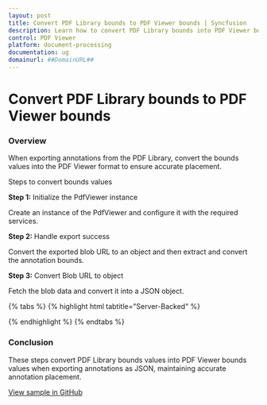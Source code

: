 ```yaml
---
layout: post
title: Convert PDF Library bounds to PDF Viewer bounds | Syncfusion
description: Learn how to convert PDF Library bounds into PDF Viewer bounds when exporting annotations, ensuring accurate placement in the Vue PDF Viewer.
control: PDF Viewer
platform: document-processing
documentation: ug
domainurl: ##DomainURL##
---
```


# Convert PDF Library bounds to PDF Viewer bounds

### Overview

When exporting annotations from the PDF Library, convert the bounds values into the PDF Viewer format to ensure accurate placement.

Steps to convert bounds values

**Step 1:** Initialize the PdfViewer instance

Create an instance of the PdfViewer and configure it with the required services.

**Step 2:** Handle export success

Convert the exported blob URL to an object and then extract and convert the annotation bounds.

**Step 3:** Convert Blob URL to object

Fetch the blob data and convert it into a JSON object.

{% tabs %}
{% highlight html tabtitle="Server-Backed" %}

<template>
  <div id="app">
    <ejs-pdfviewer
      id="pdfViewer"
      ref="pdfviewer"
      :documentPath="documentPath"
      :serviceUrl="serviceUrl"
      style="height: 640px;"
      @exportSuccess="handleExportSuccess"
    >
    </ejs-pdfviewer>
  </div>
</template>

<script>
import { PdfViewerComponent, Toolbar, Magnification, Navigation,
         Annotation, TextSelection, TextSearch, FormFields, FormDesigner, PageOrganizer } from '@syncfusion/ej2-vue-pdfviewer';
export default {
  name: 'App',
  components: {
    'ejs-pdfviewer': PdfViewerComponent
  },
  data() {
    return {
      documentPath: "https://cdn.syncfusion.com/content/pdf/pdf-succinctly.pdf",
      serviceUrl: "https://document.syncfusion.com/web-services/pdf-viewer/api/pdfviewer",
    };
  },
  provide: {
    PdfViewer: [Toolbar, Magnification, Navigation, Annotation, TextSelection, TextSearch, FormFields, FormDesigner, PageOrganizer]
  },
  methods: {
    handleExportSuccess(args) {
      const blobURL = args.exportData;
      // Converting the exported blob into an object
      this.convertBlobURLToObject(blobURL)
        .then((objectData) => {
          console.log(objectData);
          const shapeAnnotationData = objectData.pdfAnnotation[0].shapeAnnotation;
          shapeAnnotationData.forEach(data => {
            if (data && data.rect && parseInt(data.rect.width)) {
              const pageHeight = this.$refs.pdfviewer.getPageInfo(parseInt(data.page)).height;
              // Converting PDF Library values into PDF Viewer values.
              const rect = {
                x: (parseInt(data.rect.x) * 96) / 72,
                y: (parseInt(pageHeight) - parseInt(data.rect.height)) * 96 / 72,
                width: (parseInt(data.rect.width) - parseInt(data.rect.x)) * 96 / 72,
                height: (parseInt(data.rect.height) - parseInt(data.rect.y)) * 96 / 72,
              };
              console.log(data.name);
              console.log(rect);
              console.log("-------------------------");
            }
          });
        })
        .catch((error) => {
          console.error('Error converting Blob URL to object:', error);
        });
    },
    //Function to convert Blob URL to object
    convertBlobURLToObject(blobURL) {
      return fetch(blobURL)
        .then((response) => response.blob())
        .then((blobData) => {
          return new Promise((resolve, reject) => {
            const reader = new FileReader();
            reader.onloadend = () => {
              resolve(JSON.parse(reader.result));
            };
            reader.onerror = reject;
            reader.readAsText(blobData);
          });
        });
    }
  }
}
</script>

{% endhighlight %}
{% endtabs %}

### Conclusion

These steps convert PDF Library bounds values into PDF Viewer bounds values when exporting annotations as JSON, maintaining accurate annotation placement.

[View sample in GitHub](https://github.com/SyncfusionExamples/vue-pdf-viewer-examples/tree/master/How%20to)
